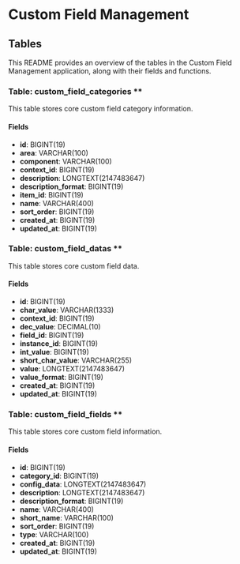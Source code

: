 # Custom Field Management

## Tables

This README provides an overview of the tables in the Custom Field Management application, along with their fields and functions.

### Table: custom_field_categories **

This table stores core custom field category information.

#### Fields

- **id**: BIGINT(19)
- **area**: VARCHAR(100)
- **component**: VARCHAR(100)
- **context_id**: BIGINT(19)
- **description**: LONGTEXT(2147483647)
- **description_format**: BIGINT(19)
- **item_id**: BIGINT(19)
- **name**: VARCHAR(400)
- **sort_order**: BIGINT(19)
- **created_at**: BIGINT(19)
- **updated_at**: BIGINT(19)

### Table: custom_field_datas **

This table stores core custom field data.

#### Fields

- **id**: BIGINT(19)
- **char_value**: VARCHAR(1333)
- **context_id**: BIGINT(19)
- **dec_value**: DECIMAL(10)
- **field_id**: BIGINT(19)
- **instance_id**: BIGINT(19)
- **int_value**: BIGINT(19)
- **short_char_value**: VARCHAR(255)
- **value**: LONGTEXT(2147483647)
- **value_format**: BIGINT(19)
- **created_at**: BIGINT(19)
- **updated_at**: BIGINT(19)

### Table: custom_field_fields **

This table stores core custom field information.

#### Fields

- **id**: BIGINT(19)
- **category_id**: BIGINT(19)
- **config_data**: LONGTEXT(2147483647)
- **description**: LONGTEXT(2147483647)
- **description_format**: BIGINT(19)
- **name**: VARCHAR(400)
- **short_name**: VARCHAR(100)
- **sort_order**: BIGINT(19)
- **type**: VARCHAR(100)
- **created_at**: BIGINT(19)
- **updated_at**: BIGINT(19)
